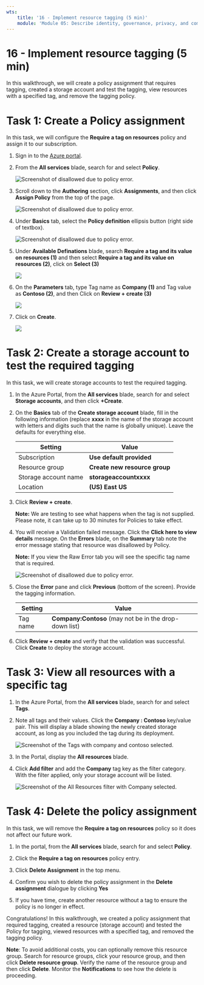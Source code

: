 ```yaml
---
wts:
    title: '16 - Implement resource tagging (5 min)'
    module: 'Module 05: Describe identity, governance, privacy, and compliance features'
---
```

# 16 - Implement resource tagging (5 min)

In this walkthrough, we will create a policy assignment that requires tagging, created a storage account and test the tagging, view resources with a specified tag, and remove the tagging policy.

# Task 1: Create a Policy assignment 

In this task, we will configure the **Require a tag on resources** policy and assign it to our subscription. 

1. Sign in to the [Azure portal](https://portal.azure.com).

2. From the **All services** blade, search for and select **Policy**.

    ![Screenshot of disallowed due to policy error.](../images/new5.png)

3. Scroll down to the **Authoring** section, click **Assignments**, and then click **Assign Policy** from the top of the  page.

    ![Screenshot of disallowed due to policy error.](../images/new6.png) 

4. Under **Basics** tab, select the **Policy definition** ellipsis button (right side of textbox).
    
    ![Screenshot of disallowed due to policy error.](../images/new7.png) 
 
5.   Under **Available Definations** blade, search **Require a tag and its value on resources (1)** and then select **Require a tag and its value on resources (2)**,          click on **Select (3)**

     ![](../images/new8.png) 
   
6.  On the **Parameters** tab, type Tag name as **Company (1)** and Tag value as  **Contoso (2)**, and then Click on **Review + create (3)**

     ![](../images/new9.png) 

7. Click on **Create**.

    ![](../images/new10.png) 

# Task 2: Create a storage account to test the required tagging

In this task, we will create storage accounts to test the required tagging. 

1. In the Azure Portal, from the **All services** blade, search for and select **Storage accounts**, and then click **+Create**.

2. On the **Basics** tab of the **Create storage account** blade, fill in the following information (replace **xxxx** in the name of the storage account with letters and digits such that the name is globally unique). Leave the defaults for everything else.

    | Setting | Value | 
    | --- | --- |
    | Subscription | **Use default provided** |
    | Resource group | **Create new resource group** |
    | Storage account name | **storageaccountxxxx** |
    | Location | **(US) East US** |

3. Click **Review + create**. 

    **Note:** We are testing to see what happens when the tag is not supplied. Please note, it can take up to 30 minutes for Policies to take effect.

4. You will receive a Validation failed message. Click the **Click here to view details** message. On the **Errors** blade, on the **Summary** tab note the error message stating that resource was disallowed by Policy.

    **Note:** If you view the Raw Error tab you will see the specific tag name that is required. 

    ![Screenshot of disallowed due to policy error.](../images/new13.png)

5. Close the **Error** pane and click **Previous** (bottom of the screen). Provide the tagging information. 

    | Setting | Value | 
    | --- | --- |
    | Tag name | **Company:Contoso** (may not be in the drop-down list) |

6. Click **Review + create** and verify that the validation was successful. Click **Create** to deploy the storage account. 

# Task 3: View all resources with a specific tag

1. In the Azure Portal, from the **All services** blade, search for and select **Tags**.

2. Note all tags and their values. Click the **Company : Contoso** key/value pair. This will display a blade showing the newly created storage account, as long as you included the tag during its deployment. 

   ![Screenshot of the Tags with company and contoso selected.](../images/new14.png)

3. In the Portal, display the **All resources** blade.

4. Click **Add filter** and add the **Company** tag key as the filter category. With the filter applied, only your storage account will be listed.

    ![Screenshot of the All Resources filter with Company selected.](../images/new15.png)

# Task 4: Delete the policy assignment

In this task, we will remove the **Require a tag on resources** policy so it does not affect our future work. 

1. In the portal, from the **All services** blade, search for and select **Policy**.

2. Click the **Require a tag on resources** policy entry.

3. Click **Delete Assignment** in the top menu.

4. Confirm you wish to delete the policy assignment in the **Delete assignment** dialogue by clicking **Yes**

5. If you have time, create another resource without a tag to ensure the policy is no longer in effect.

Congratulations! In this walkthrough, we created a policy assignment that required tagging, created a resource (storage account) and tested the Policy for tagging, viewed resources with a specified tag, and removed the tagging policy.


**Note**: To avoid additional costs, you can optionally remove this resource group. Search for resource groups, click your resource group, and then click **Delete resource group**. Verify the name of the resource group and then click **Delete**. Monitor the **Notifications** to see how the delete is proceeding.
